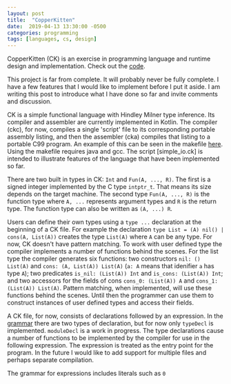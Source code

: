 ```yaml
---
layout: post
title:  "CopperKitten"
date:  2019-04-13 13:30:00 -0500
categories: programming
tags: [languages, cs, design]
---
```


CopperKitten (CK) is an exercise in programming language and runtime design and implementation. Check out the [code].

This project is far from complete. It will probably never be fully complete. I have a few features that I would like to implement before I put it aside. I am writing this post to introduce what I have done so far and invite comments and discussion.

CK is a simple functional language with Hindley Milner type inference. Its compiler and assembler are currently implemented in Kotlin. The compiler (ckc), for now, compiles a single 'script' file to its corresponding portable assembly listing, and then the assembler (cka) compiles that listing to a portable C99 program. An example of this can be seen in the makefile [here][makefile]. Using the makefile requires java and gcc. The script [simple\_io.ck] is intended to illustrate features of the language that have been implemented so far.

There are two built in types in CK: `Int` and `Fun(A, ..., R)`. The first is a signed integer implemented by the C type `intptr_t`. That means its size depends on the target machine. The second type `Fun(A, ..., R)` is the function type where `A, ...` represents argument types and `R` is the return type. The function type can also be written as `(A, ...) R`.

Users can define their own types using a `type ...` declaration at the beginning of a CK file. For example the declaration `type List = (A) nil() | cons(A, List(A))` creates the type `List(A)` where `A` can be any type. For now, CK doesn't have pattern matching. To work with user defined type the compiler implements a number of functions behind the scenes. For the list type the compiler generates six functions: two constructors `nil: () List(A)` and `cons: (A, List(A)) List(A)` (`a: A` means that idenifier `a` has type `A`); two predicates `is_nil: (List(A)) Int` and `is_cons: (List(A)) Int`; and two accessors for the fields of cons `cons_0: (List(A)) A` and `cons_1: (List(A)) List(A)`. Pattern matching, when implemented, will use these functions behind the scenes. Until then the programmer can use them to construct instances of user defined types and access their fields.

A CK file, for now, consists of declarations followed by an expression. In the [grammar] there are two types of declaration, but for now only `typeDecl` is implemented. `moduleDecl` is a work in progress. The type declarations cause a number of functions to be implemented by the compiler for use in the following expression. The expression is treated as the entry point for the program. In the future I would like to add support for multiple files and perhaps separate compilation.

The grammar for expressions includes literals such as `0`

[code]: https://github.com/clnhlzmn/CopperKitten
[makefile]: https://github.com/clnhlzmn/CopperKitten/blob/master/example/simple/makefile
[simple_io.ck]: https://github.com/clnhlzmn/CopperKitten/blob/master/example/simple/simple_io.ck
[grammar]: https://github.com/clnhlzmn/CopperKitten/blob/master/compiler/ckc/grammar/ck.g4